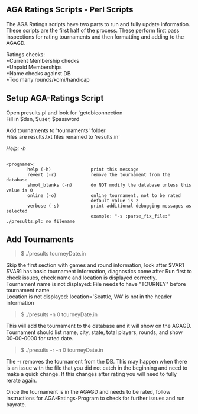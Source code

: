 ## AGA Ratings Scripts - Perl Scripts

The AGA Ratings scripts have two parts to run and fully update information. These scripts are the first half of the process. These perform first pass inspections for rating tournaments and then formatting and adding to the AGAGD. 

Ratings checks:  
*Current Membership checks  
*Unpaid Memberships  
*Name checks against DB  
*Too many rounds/komi/handicap  

## Setup AGA-Ratings Script
Open presults.pl and look for 'getdbiconnection  
Fill in $dsn, $user, $password  
  
Add tournaments to 'tournaments' folder  
Files are results.txt files renamed to 'results.in'  

*Help: -h*
```$ ./presults.pl -h

<progname>:
        help (-h)               print this message
        revert (-r)             remove the tournament from the database
        shoot_blanks (-n)       do NOT modify the database unless this value is 0
        online (-o)             online tournament, not to be rated
                                default value is 2
        verbose (-s)            print additional debugging messages as selected
                                example: "-s :parse_fix_file:"
./presults.pl: no filename
```

## Add Tournaments
>$ ./presults tourneyDate.in

Skip the first section with games and round information, look after $VAR1
$VAR1 has basic tournament information, diagnostics come after 
Run first to check issues, check name and location is displayed correctly.  
Tournament name is not displayed: File needs to have "TOURNEY" before tournament name  
Location is not displayed: location='Seattle, WA' is not in the header information  

>$ ./presults -n 0 tourneyDate.in  

This will add the tournament to the database and it will show on the AGAGD. Tournament should list name, city, state, total players, rounds, and show 00-00-0000 for rated date. 

>$ ./presults -r -n 0 tourneyDate.in

The -r removes the tournament from the DB. This may happen when there is an issue with the file that you did not catch in the beginning and need to make a quick change. If this changes after rating you will need to fully rerate again.

Once the tournament is in the AGAGD and needs to be rated, follow instructions for AGA-Ratings-Program to check for further issues and run bayrate.
